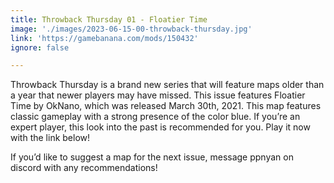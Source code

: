 ```yaml
---
title: Throwback Thursday 01 - Floatier Time
image: './images/2023-06-15-00-throwback-thursday.jpg'
link: 'https://gamebanana.com/mods/150432'
ignore: false

---
```


Throwback Thursday is a brand new series that will feature maps older than a year that newer players may have missed. This issue features Floatier Time by OkNano, which was released March 30th, 2021. This map features classic gameplay with a strong presence of the color blue. If you’re an expert player, this look into the past is recommended for you. Play it now with the link below!

If you’d like to suggest a map for the next issue, message ppnyan on discord with any recommendations! 
